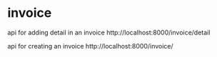 # invoice

api for adding detail in an invoice 
http://localhost:8000/invoice/detail 

api for creating an invoice
http://localhost:8000/invoice/
